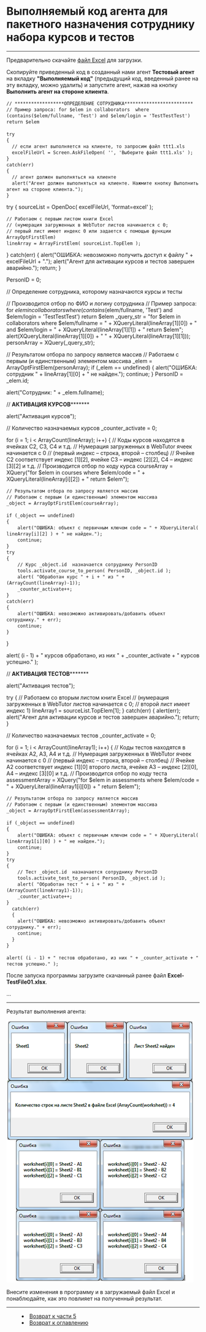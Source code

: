 # Выполняемый код агента для пакетного назначения сотруднику набора курсов и тестов
***

Предварительно скачайте [файл Excel](Excel-TestFile01.xlsx) для загрузки.

Скопируйте приведенный код в созданный нами агент **Тестовый агент** на вкладку **"Выполняемый код"** (предыдущий код, введенный ранее на эту вкладку, можно удалить) и запустите агент, нажав на кнопку **Выполнить агент на стороне клиента**.

    // ******************ОПРЕДЕЛЕНИЕ СОТРУДНИКА*************************
    // Пример запроса: for $elem in collaborators  where (contains($elem/fullname, 'Test') and $elem/login = 'TestTestTest')  return $elem
    
    try
    {
      // если агент выполняется на клиенте, то запросим файл ttt1.xls
      excelFileUrl = Screen.AskFileOpen( '', 'Выберите файл ttt1.xls' );
    }
    catch(err)
    {
      // агент должен выполняться на клиенте
      alert("Агент должен выполняться на клиенте. Нажмите кнопку Выполнить агент на стороне клиента.");
    }
    
try
{
	sourceList = OpenDoc( excelFileUrl, 'format=excel' );

	// Работаем с первым листом книги Excel 
	// (нумерация загруженных в WebTutor листов начинается с 0; 
	// первый лист имеет индекс 0 или задается с помощью функции ArrayOptFirstElem)
	lineArray = ArrayFirstElem( sourceList.TopElem );
}
catch(err)
{
	alert("ОШИБКА: невозможно получить доступ к файлу " + excelFileUrl + ".");
	alert("Агент для активации курсов и тестов завершен аварийно.");
	return;
}

PersonID = 0;

// Определение сотрудника, которому назначаются курсы и тесты

// Производится отбор по ФИО и логину сотрудника
// Пример запроса: for $elem in collaborators where (contains($elem/fullname, 'Test') and $elem/login = 'TestTestTest') return $elem
	_query_str = "for $elem in collaborators where $elem/fullname = " + XQueryLiteral(lineArray[1][0]) + " and $elem/login = " + XQueryLiteral(lineArray[1][1]) + " return $elem";
	alert(XQueryLiteral(lineArray[1][0]) + " " + XQueryLiteral(lineArray[1][1]));
	personArray = XQuery(_query_str);


// Результатом отбора по запросу является массив
// Работаем с первым (и единственным) элементом массива
	_elem = ArrayOptFirstElem(personArray);
	if (_elem == undefined)
	{
		alert("ОШИБКА: сотрудник " + lineArray[1][0] + " не найден.");
		continue;
	}
	PersonID = _elem.id;

alert("Сотрудник: " + _elem.fullname);



// ******************АКТИВАЦИЯ КУРСОВ*************************

alert("Активация курсов");

// Количество назначаемых курсов
_counter_activate = 0;

for (i = 1; i < ArrayCount(lineArray); i++)
{
	// Коды курсов находятся в ячейках C2, C3, C4 и т.д.
	// Нумерация загруженных в WebTutor ячеек начинается с 0 
	// (первый индекс – строка, второй – столбец)
	// Ячейке C2 соответствует индекс [1][2], ячейке C3 – индекс [2][2], C4 – индекс [3][2] и т.д.
	// Производится отбор по коду курса
	courseArray = XQuery("for $elem in courses where $elem/code = " + 
					XQueryLiteral(lineArray[i][2]) + " return $elem");

	// Результатом отбора по запросу является массив
	// Работаем с первым (и единственным) элементом массива
	_object = ArrayOptFirstElem(courseArray);

	if (_object == undefined)
	{
		alert("ОШИБКА: объект с первичным ключом code = " + XQueryLiteral( lineArray[i][2] ) + " не найден.");
		continue;
	}
	try
	{
		// Курс _object.id  назначается сотруднику PersonID
		tools.activate_course_to_person( PersonID, _object.id );
		alert( "Обработан курс " + i + " из " + (ArrayCount(lineArray)-1));
		_counter_activate++;
	}
	catch(err)
	{
		alert("ОШИБКА: невозможно активировать/добавить объект сотруднику." + err);
		continue;
	}
} 

alert( (i - 1) + " курсов обработано, из них " + _counter_activate + " курсов успешно." );



// ******************АКТИВАЦИЯ ТЕСТОВ*************************

alert("Активация тестов");

try
{
	// Работаем со вторым листом книги Excel 
	// (нумерация загруженных в WebTutor листов начинается с 0; 
	// второй лист имеет индекс 1)
	lineArray1 = sourceList.TopElem[1];
}
catch(err)
{
	alert(err);
	alert("Агент для активации курсов и тестов завершен аварийно.");
	return;
}


// Количество назначаемых тестов
_counter_activate = 0;

for (i = 1; i < ArrayCount(lineArray1); i++)
{
	// Коды тестов находятся в ячейках A2, A3, A4 и т.д.
	// Нумерация загруженных в WebTutor ячеек начинается с 0 
	// (первый индекс – строка, второй – столбец)
	// Ячейке A2 соответствует индекс [1][0] второго листа, ячейке A3 – индекс [2][0], A4 – индекс [3][0] и т.д.
	// Производится отбор по коду теста
	assessmentArray = XQuery("for $elem in assessments where $elem/code = " + 
					XQueryLiteral(lineArray1[i][0]) + " return $elem");

	// Результатом отбора по запросу является массив
	// Работаем с первым (и единственным) элементом массива
	_object = ArrayOptFirstElem(assessmentArray);

	if (_object == undefined)
	{
		alert("ОШИБКА: объект с первичным ключом code = " + XQueryLiteral( lineArray1[i][0] ) + " не найден.");
		continue;
	}
	try
	{
		// Тест _object.id  назначается сотруднику PersonID
		tools.activate_test_to_person( PersonID, _object.id );
		alert( "Обработан тест " + i + " из " + (ArrayCount(lineArray1)-1));
		_counter_activate++;
	}
      catch(err)
      {
        alert("ОШИБКА: невозможно активировать/добавить объект сотруднику." + err);
        continue;
      }
    } 

    alert( (i - 1) + " тестов обработано, из них " + _counter_activate + " тестов успешно." );





После запуска программы загрузите скачанный ранее файл **Excel-TestFile01.xlsx**.


...

---

Результат выполнения агента:

![](excel02.PNG)

Внесите изменения в программу и в загружаемый файл Excel и понаблюдайте, как это повлияет на полученный результат.

***

<dd><li> <a href="5_practical_realization.md"> Возврат к части 5</a></dd>

<dd><li> <a href="README.md"> Возврат к оглавлению</a></dd>
